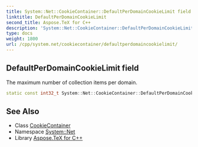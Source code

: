 ```yaml
---
title: System::Net::CookieContainer::DefaultPerDomainCookieLimit field
linktitle: DefaultPerDomainCookieLimit
second_title: Aspose.TeX for C++
description: 'System::Net::CookieContainer::DefaultPerDomainCookieLimit field. The maximum number of collection items per domain in C++.'
type: docs
weight: 1800
url: /cpp/system.net/cookiecontainer/defaultperdomaincookielimit/
---
```

## DefaultPerDomainCookieLimit field


The maximum number of collection items per domain.

```cpp
static const int32_t System::Net::CookieContainer::DefaultPerDomainCookieLimit
```

## See Also

* Class [CookieContainer](../)
* Namespace [System::Net](../../)
* Library [Aspose.TeX for C++](../../../)
